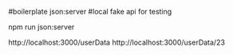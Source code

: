 #boilerplate json:server
#local fake api for testing

npm run json:server 

http://localhost:3000/userData
http://localhost:3000/userData/23
